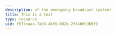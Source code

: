 ```yaml
---
description: of the emergency broadcast system!
title: This is a test
type: resource
uid: f575caaa-7ab6-4bf6-802b-2f84b69db5f9
---
```

